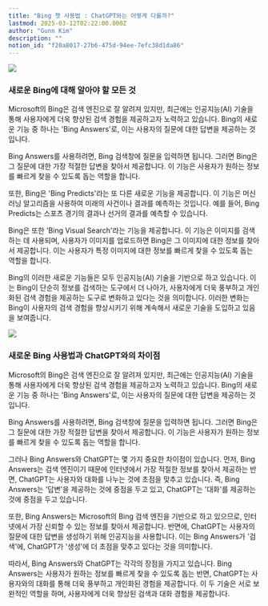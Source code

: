 ```yaml
---
title: "Bing 챗 사용법 : ChatGPT와는 어떻게 다를까?"
lastmod: 2025-03-12T02:22:00.000Z
author: "Gunn Kim"
description: ""
notion_id: "f20a8017-27b6-475d-94ee-7efc38d1da86"
---
```


![](https://prod-files-secure.s3.us-west-2.amazonaws.com/94f51666-273a-443d-bf89-42827b5b6876/6311954f-e79f-4391-8757-c5d632163401/Untitled.png?X-Amz-Algorithm=AWS4-HMAC-SHA256&X-Amz-Content-Sha256=UNSIGNED-PAYLOAD&X-Amz-Credential=ASIAZI2LB4662W5S3SV2%2F20250314%2Fus-west-2%2Fs3%2Faws4_request&X-Amz-Date=20250314T044809Z&X-Amz-Expires=3600&X-Amz-Security-Token=IQoJb3JpZ2luX2VjEJz%2F%2F%2F%2F%2F%2F%2F%2F%2F%2FwEaCXVzLXdlc3QtMiJHMEUCIDyYyCTeECOU4A0P376Gr6AeV9IYymr2vyxU1b6NYwitAiEA3T5knJ5DIb%2FWE%2BoWONtkqT60D0VY%2FLTMHjU%2FzDkcwwMqiAQI5f%2F%2F%2F%2F%2F%2F%2F%2F%2F%2FARAAGgw2Mzc0MjMxODM4MDUiDIAYd2C%2BzHbFU2utvircA5fsVajWRCb6pUTbpqCuijEBjXgV2dTg9vSBEQCWJEuqQbLb%2F0tsw3iTgNnWrIvzCGWdtNYG07zff9wALjK7Ny0%2BzNayw8iiGIH2jcLts94x%2ByyTVv%2FcWTNI9Xu7v8XmKveOAFTKE6G3H4fmiNFzHwErhYtyzwiBNcvXebzxs7Xayde8IGyJG2HDMpflmPomqKOMk1byFCcaIF4rlNM3GyeGDcsSfjSZ0EemyaQiJsEMCXhTiTiAXc67F7EzTgUmapANdNyPmuD1vJCWjU7sc3L2pnxVtgrD594pFQqtCZmdf9iw7GzqlThFzn4S3ETSszT6lUouZ%2B1LNoe2K%2B%2BlatsUUxGF%2FLJUwVcYIlCwV8XtF%2FslU2ETYRG9AS3JapLAZjhBbhdjxsThacwrcdxOS6B0qGG9rphUMVXw9mbi37akJJB4NvG7GiEGKjtcqYtSoMm5asXDTH96lCUFDEPbM5J%2BaX3mU96jpMSE4oyN6YgUyenQdDERY2FugRFINj47xW8NC%2FNIztnu9lVIK9rtrszddJ38lD4GoiXV%2Fl5BhIyGUs3KaLzNfsPR7Ivgwpu0CItOG7hXP0ANUjyq%2Flp2x7EM1rdcT5upOfod5Fs0ZOT9xIedPVMh6omVFWQLMOHMzr4GOqUBML4RcXdQPV89i7Tq%2BHead52mYAn8RhxBAyEI0vLEFQKg0sZJPngkRSToE0C4Wwti0KIT2JnXhSTWtlqssU6EAm7ubGID5iC95xJzTi5rwXPkR3b0VxlOzjX5pactoA3qdaV6BbxsOGksqvpj%2FWc%2FidKOkwB7wh%2F4Y1phAHRErlIcynVedtR5v6RV1aYRQJ6jdf9bGRyz%2BQER%2FM2YE8h1RJWeXKoR&X-Amz-Signature=a78edf060c0f590b40954d03302e435fa10e8cd42f75257864e5eeb476428cb6&X-Amz-SignedHeaders=host&x-id=GetObject)

### 새로운 Bing에 대해 알아야 할 모든 것

Microsoft의 Bing은 검색 엔진으로 잘 알려져 있지만, 최근에는 인공지능(AI) 기술을 통해 사용자에게 더욱 향상된 검색 경험을 제공하고자 노력하고 있습니다. Bing의 새로운 기능 중 하나는 'Bing Answers'로, 이는 사용자의 질문에 대한 답변을 제공하는 것입니다.

Bing Answers를 사용하려면, Bing 검색창에 질문을 입력하면 됩니다. 그러면 Bing은 그 질문에 대한 가장 적절한 답변을 찾아서 제공합니다. 이 기능은 사용자가 원하는 정보를 빠르게 찾을 수 있도록 돕는 역할을 합니다.

또한, Bing은 'Bing Predicts'라는 또 다른 새로운 기능을 제공합니다. 이 기능은 머신러닝 알고리즘을 사용하여 미래의 사건이나 결과를 예측하는 것입니다. 예를 들어, Bing Predicts는 스포츠 경기의 결과나 선거의 결과를 예측할 수 있습니다.

Bing은 또한 'Bing Visual Search'라는 기능을 제공합니다. 이 기능은 이미지를 검색하는 데 사용되며, 사용자가 이미지를 업로드하면 Bing은 그 이미지에 대한 정보를 찾아서 제공합니다. 이는 사용자가 특정 이미지에 대한 정보를 빠르게 찾을 수 있도록 돕는 역할을 합니다.

Bing의 이러한 새로운 기능들은 모두 인공지능(AI) 기술을 기반으로 하고 있습니다. 이는 Bing이 단순히 정보를 검색하는 도구에서 더 나아가, 사용자에게 더욱 풍부하고 개인화된 검색 경험을 제공하는 도구로 변화하고 있다는 것을 의미합니다. 이러한 변화는 Bing이 사용자의 검색 경험을 향상시키기 위해 계속해서 새로운 기술을 도입하고 있음을 보여줍니다.

![](https://prod-files-secure.s3.us-west-2.amazonaws.com/94f51666-273a-443d-bf89-42827b5b6876/d784d3d1-fd85-4bb1-8a69-0a065cb114ef/Untitled.png?X-Amz-Algorithm=AWS4-HMAC-SHA256&X-Amz-Content-Sha256=UNSIGNED-PAYLOAD&X-Amz-Credential=ASIAZI2LB4662W5S3SV2%2F20250314%2Fus-west-2%2Fs3%2Faws4_request&X-Amz-Date=20250314T044809Z&X-Amz-Expires=3600&X-Amz-Security-Token=IQoJb3JpZ2luX2VjEJz%2F%2F%2F%2F%2F%2F%2F%2F%2F%2FwEaCXVzLXdlc3QtMiJHMEUCIDyYyCTeECOU4A0P376Gr6AeV9IYymr2vyxU1b6NYwitAiEA3T5knJ5DIb%2FWE%2BoWONtkqT60D0VY%2FLTMHjU%2FzDkcwwMqiAQI5f%2F%2F%2F%2F%2F%2F%2F%2F%2F%2FARAAGgw2Mzc0MjMxODM4MDUiDIAYd2C%2BzHbFU2utvircA5fsVajWRCb6pUTbpqCuijEBjXgV2dTg9vSBEQCWJEuqQbLb%2F0tsw3iTgNnWrIvzCGWdtNYG07zff9wALjK7Ny0%2BzNayw8iiGIH2jcLts94x%2ByyTVv%2FcWTNI9Xu7v8XmKveOAFTKE6G3H4fmiNFzHwErhYtyzwiBNcvXebzxs7Xayde8IGyJG2HDMpflmPomqKOMk1byFCcaIF4rlNM3GyeGDcsSfjSZ0EemyaQiJsEMCXhTiTiAXc67F7EzTgUmapANdNyPmuD1vJCWjU7sc3L2pnxVtgrD594pFQqtCZmdf9iw7GzqlThFzn4S3ETSszT6lUouZ%2B1LNoe2K%2B%2BlatsUUxGF%2FLJUwVcYIlCwV8XtF%2FslU2ETYRG9AS3JapLAZjhBbhdjxsThacwrcdxOS6B0qGG9rphUMVXw9mbi37akJJB4NvG7GiEGKjtcqYtSoMm5asXDTH96lCUFDEPbM5J%2BaX3mU96jpMSE4oyN6YgUyenQdDERY2FugRFINj47xW8NC%2FNIztnu9lVIK9rtrszddJ38lD4GoiXV%2Fl5BhIyGUs3KaLzNfsPR7Ivgwpu0CItOG7hXP0ANUjyq%2Flp2x7EM1rdcT5upOfod5Fs0ZOT9xIedPVMh6omVFWQLMOHMzr4GOqUBML4RcXdQPV89i7Tq%2BHead52mYAn8RhxBAyEI0vLEFQKg0sZJPngkRSToE0C4Wwti0KIT2JnXhSTWtlqssU6EAm7ubGID5iC95xJzTi5rwXPkR3b0VxlOzjX5pactoA3qdaV6BbxsOGksqvpj%2FWc%2FidKOkwB7wh%2F4Y1phAHRErlIcynVedtR5v6RV1aYRQJ6jdf9bGRyz%2BQER%2FM2YE8h1RJWeXKoR&X-Amz-Signature=c4f1d7bd5e17fe49abbae0abdc951a76c11b8db19b71d39461c671626501c193&X-Amz-SignedHeaders=host&x-id=GetObject)

### 새로운 Bing 사용법과 ChatGPT와의 차이점

Microsoft의 Bing은 검색 엔진으로 잘 알려져 있지만, 최근에는 인공지능(AI) 기술을 통해 사용자에게 더욱 향상된 검색 경험을 제공하고자 노력하고 있습니다. Bing의 새로운 기능 중 하나는 'Bing Answers'로, 이는 사용자의 질문에 대한 답변을 제공하는 것입니다.

Bing Answers를 사용하려면, Bing 검색창에 질문을 입력하면 됩니다. 그러면 Bing은 그 질문에 대한 가장 적절한 답변을 찾아서 제공합니다. 이 기능은 사용자가 원하는 정보를 빠르게 찾을 수 있도록 돕는 역할을 합니다.

그러나 Bing Answers와 ChatGPT는 몇 가지 중요한 차이점이 있습니다. 먼저, Bing Answers는 검색 엔진이기 때문에 인터넷에서 가장 적절한 정보를 찾아서 제공하는 반면, ChatGPT는 사용자와 대화를 나누는 것에 초점을 맞추고 있습니다. 즉, Bing Answers는 '답변'을 제공하는 것에 중점을 두고 있고, ChatGPT는 '대화'를 제공하는 것에 중점을 두고 있습니다.

또한, Bing Answers는 Microsoft의 Bing 검색 엔진을 기반으로 하고 있으므로, 인터넷에서 가장 신뢰할 수 있는 정보를 찾아서 제공합니다. 반면에, ChatGPT는 사용자의 질문에 대한 답변을 생성하기 위해 인공지능을 사용합니다. 이는 Bing Answers가 '검색'에, ChatGPT가 '생성'에 더 초점을 맞추고 있다는 것을 의미합니다.

따라서, Bing Answers와 ChatGPT는 각각의 장점을 가지고 있습니다. Bing Answers는 사용자가 원하는 정보를 빠르게 찾을 수 있도록 돕는 반면, ChatGPT는 사용자와의 대화를 통해 더욱 풍부하고 개인화된 경험을 제공합니다. 이 두 기술은 서로 보완적인 역할을 하며, 사용자에게 더욱 향상된 검색과 대화 경험을 제공합니다.

